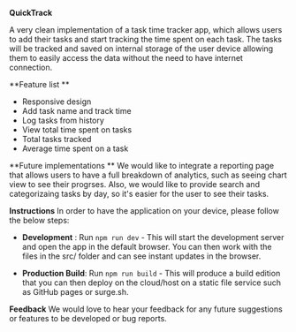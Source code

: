 **QuickTrack**

A very clean implementation of a task time tracker app, which allows users to add their tasks and start tracking the time spent on each task. The tasks will be tracked and saved on internal storage of the user device allowing them to easily access the data without the need to have internet connection.

**Feature list
**
- Responsive design
- Add task name and track time
- Log tasks from history
- View total time spent on tasks
- Total tasks tracked
- Average time spent on a task

**Future implementations
**
We would like to integrate a reporting page that allows users to have a full breakdown of analytics, such as seeing chart view to see their progrses. 
Also, we would like to provide search and categorizaing tasks by day, so it's easier for the user to see their tasks.


**Instructions**
In order to have the application on your device, please follow the below steps:

- **Development** : Run `npm run dev` - This will start the development server and open the app in the default browser. You can then work with the files in the src/ folder and can see instant updates in the browser.
  
- **Production Build**: Run `npm run build` - This will produce a build edition that you can then deploy on the cloud/host on a static file service such as GitHub pages or surge.sh.

**Feedback**
We would love to hear your feedback for any future suggestions or features to be developed or bug reports.
